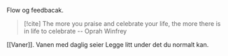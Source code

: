 Flow og feedbacak. 
>[!cite] 
>The more you praise and celebrate your life, the more there is in life to celebrate
>-- Oprah Winfrey

[[Vaner]]. Vanen med daglig seier
Legge litt under det du normalt kan. 

